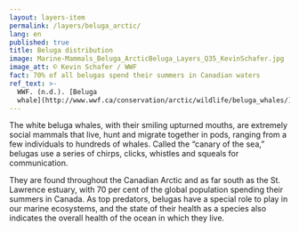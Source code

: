 ```yaml
---
layout: layers-item
permalink: /layers/beluga_arctic/
lang: en
published: true
title: Beluga distribution
image: Marine-Mammals_Beluga_ArcticBeluga_Layers_Q35_KevinSchafer.jpg
image_att: © Kevin Schafer / WWF
fact: 70% of all belugas spend their summers in Canadian waters
ref_text: >-
  WWF. (n.d.). [Beluga
  whale](http://www.wwf.ca/conservation/arctic/wildlife/beluga_whales/)
---
```

The white beluga whales, with their smiling upturned mouths, are extremely social mammals that live, hunt and migrate together in pods, ranging from a few individuals to hundreds of whales. Called the “canary of the sea,” belugas use a series of chirps, clicks, whistles and squeals for communication. 

They are found throughout the Canadian Arctic and as far south as the St. Lawrence estuary, with 70 per cent of the global population spending their summers in Canada. As top predators, belugas have a special role to play in our marine ecosystems, and the state of their health as a species also indicates the overall health of the ocean in which they live.
